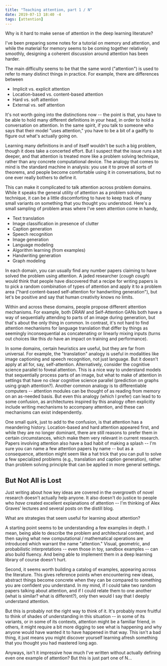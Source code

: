 ```yaml
---
title: "Teaching attention, part 1 / N"
date: 2019-07-13 18:40 -4
tags: [attention]
---
```


Why is it hard to make sense of attention in the deep learning literature?

I've been preparing some notes for a tutorial on memory and attention, and while
the material for memory seems to be coming together relatively smoothly,
designing a coherent discussion around attention has been harder.

The main difficulty seems to be that the same word ("attention") is used to
refer to many distinct things in practice. For example, there are differences
between

* Implicit vs. explicit attention
* Location-based vs. content-based attention
* Hard vs. soft attention
* External vs. self attention

It's not worth going into the distinctions now -- the point is that, you have to
be able to hold many different definitions in your head, in order to hold a
conversation on attention. In the same spirit, if you talk to someone who says
that their model "uses attention," you have to be a bit of a gadfly to figure
out what's actually going on.

Learning many definitions in and of itself wouldn't be such a big problem,
though it does take a concerted effort. But I suspect that the issue runs a bit
deeper, and that attention is treated more like a problem solving technique,
rather than any concrete computational device. The analogy that comes to mind is
the standard machine in analysis: you use it to prove all sorts of theorems, and
people become comfortable using it in conversations, but no one ever really
bothers to define it.

This can make it complicated to talk attention across problem domains. While it
speaks the general utility of attention as a problem solving technique, it can
be a little discomforting to have to keep track of many small variants on
something that you thought you understood. Here's a small sampling of problem
areas where I've seen attention come in handy,

* Text translation
* Image classification in presence of clutter
* Caption generation
* Speech recognition
* Image generation
* Language modeling
* Algorithm learning (from examples)
* Handwriting generation
* Graph modeling

In each domain, you can usually find any number papers claiming to have solved
the problem using attention. A jaded researcher (*cough cough*) would think that
people have discovered that a recipe for writing papers is to pick a random
combination of types of attention and apply it to a problem area ("hard
content-based self-attention for handwriting generation"), but let's be
positive and say that human creativity knows no limits.

Within and across these domains, people propose different attention mechanisms.
For example, both DRAW and Self-Attention GANs both have a way of sequentially
attending to parts of an image during generation, but that's about the only
thing in common. In contrast, it's not hard to find attention mechanisms for
language translation that differ by things as seemingly inconsequential as
concatenating or linearly mixing inputs (turns out choices like this *do* have
an impact on training and performance).

In some domains, certain heuristics are useful, but they are far from universal.
For example, the "translation" analogy is useful in modalities like image
captioning and speech recognition, not just language. But it doesn't apply at
all for, say, self-attention. Alternatively, consider the cognitive science
parallel to foveal attention. This is a nice way to understand models that
sequentially process parts of an image, but what to make of attention in
settings that have no clear cognitive science parallel (prediction on graphs
using graph attention?). Another common analogy is to differentiable computers
-- attention modules can be thought of as reading from memory on an as-needed
basis. But even this analogy (which I prefer) can lead to to some confusion, as
architectures inspired by this analogy often explicitly include writing
mechanisms to accompany attention, and these can mechanisms can exist
independently.

One small quirk, just to add to the confusion, is that attention has a
meandering history. Location-based and hard attention appeared first, and while
they are no longer dominant, there are still reasons to prefer them in certain
circumstances, which make them very relevant in current research. Papers
involving attention also have a bad habit of making a splash -- I'm sure you can
name a few attention papers by name -- but as a consequence, attention might
seem like a hat trick that you can pull to solve a few specialized problems
(e.g., translation and caption generation), rather than problem solving
principle that can be applied in more general settings.

## But Not All is Lost

Just writing about how key ideas are covered in the overgrowth of novel research
doesn't actually help anyone. It also doesn't do justice to people who *have*
created excellent explanations of attention -- I'm thinking of Alex Graves'
lectures and several posts on the distill blog.

What are strategies that seem useful for learning about attention?

A starting point seems to be understanding a few examples in depth. I mean,
being able to describe the problem and architectural context, and then saying
what new computational / mathematical operations are introduced which warrant
the name "attention." Visual, geometric, and probabilistic interpretations --
even those in toy, sandbox examples -- can also build fluency. And being able to
implement them in a deep learning library of course doesn't hurt.

Second, it seems worth building a catalog of examples, appearing across the
literature. This gives reference points when encountering new ideas, abstract
things become concrete when they can be compared to something you are confident
you understand. In my mind, if I could take two random papers talking about
attention, and if I could relate them to one another (what is similar? what is
different?), only then would I say that I deeply understand attention.

But this is probably not the right way to think of it. It's probably more
fruitful to think of shades of understanding in this situation -- in some of its
variants, or in some of its contexts, attention might be a familiar friend, in
others, it might require a bit more digging to see what is happening and why
anyone would have wanted it to have happened in that way. This isn't a bad
thing, it just means you might discover yourself learning afresh something that
you thought you had mastered long ago.

Anyways, isn't it impressive how much I've written without actually defining
even one example of attention? But this is just part one of N...
